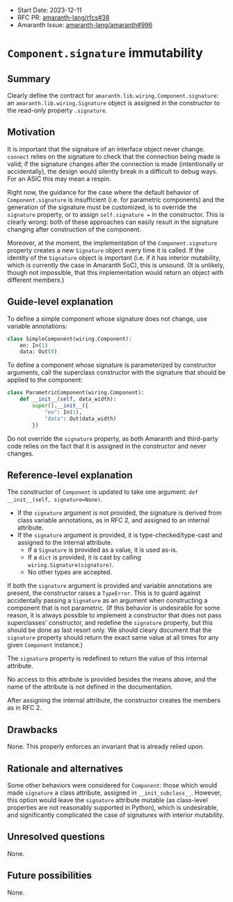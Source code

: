 - Start Date: 2023-12-11
- RFC PR: [amaranth-lang/rfcs#38](https://github.com/amaranth-lang/rfcs/pull/38)
- Amaranth Issue: [amaranth-lang/amaranth#996](https://github.com/amaranth-lang/amaranth/issues/996)

# `Component.signature` immutability

## Summary
[summary]: #summary

Clearly define the contract for `amaranth.lib.wiring.Component.signature`: an `amaranth.lib.wiring.Signature` object is assigned in the constructor to the read-only property `.signature`.

## Motivation
[motivation]: #motivation

It is important that the signature of an interface object never change. `connect` relies on the signature to check that the connection being made is valid; if the signature changes after the connection is made (intentionally or accidentally), the design would silently break in a difficult to debug ways. For an ASIC this may mean a respin.

Right now, the guidance for the case where the default behavior of `Component.signature` is insufficient (i.e. for parametric components) and the generation of the signature must be customized, is to override the `signature` property, or to assign `self.signature =` in the constructor. This is clearly wrong: both of these approaches can easily result in the signature changing after construction of the component.

Moreover, at the moment, the implementation of the `Component.signature` property creates a new `Signature` object every time it is called. If the identity of the `Signature` object is important (i.e. if it has interior mutability, which is currently the case in Amaranth SoC), this is unsound. (It is unlikely, though not impossible, that this implementation would return an object with different members.)

## Guide-level explanation
[guide-level-explanation]: #guide-level-explanation

To define a simple component whose signature does not change, use variable annotations:

```python
class SimpleComponent(wiring.Component):
    en: In(1)
    data: Out(8)
```

To define a component whose signature is parameterized by constructor arguments, call the superclass constructor with the signature that should be applied to the component:

```python
class ParametricComponent(wiring.Component):
    def __init__(self, data_width):
        super().__init__({
            "en": In(1),
            "data": Out(data_width)
        })
```

Do not override the `signature` property, as both Amaranth and third-party code relies on the fact that it is assigned in the constructor and never changes.

## Reference-level explanation
[reference-level-explanation]: #reference-level-explanation

The constructor of `Component` is updated to take one argument: `def __init__(self, signature=None)`.
- If the `signature` argument is not provided, the signature is derived from class variable annotations, as in RFC 2, and assigned to an internal attribute.
- If the `signature` argument is provided, it is type-checked/type-cast and assigned to the internal attribute.
    - If a `Signature` is provided as a value, it is used as-is.
    - If a `dict` is provided, it is cast by calling `wiring.Signature(signature)`.
    - No other types are accepted.

If both the `signature` argument is provided and variable annotations are present, the constructor raises a `TypeError`. This is to guard against accidentally passing a `Signature` as an argument when constructing a component that is not parametric. (If this behavior is undesirable for some reason, it is always possible to implement a constructor that does not pass superclasses' constructor, and redefine the `signature` property, but this should be done as last resort only. We should cleary document that the `signature` property should return the exact same value at all times for any given `Component` instance.)

The `signature` property is redefined to return the value of this internal attribute.

No access to this attribute is provided besides the means above, and the name of the attribute is not defined in the documentation.

After assigning the internal attribute, the constructor creates the members as in RFC 2.

## Drawbacks
[drawbacks]: #drawbacks

None. This properly enforces an invariant that is already relied upon.

## Rationale and alternatives
[rationale-and-alternatives]: #rationale-and-alternatives

Some other behaviors were considered for `Component`: those which would made `signature` a class attribute, assigned in `__init_subclass__`. However, this option would leave the `signature` attribute mutable (as class-level properties are not reasonably supported in Python), which is undesirable, and significantly complicated the case of signatures with interior mutability.

## Unresolved questions
[unresolved-questions]: #unresolved-questions

None.

## Future possibilities
[future-possibilities]: #future-possibilities

None.
